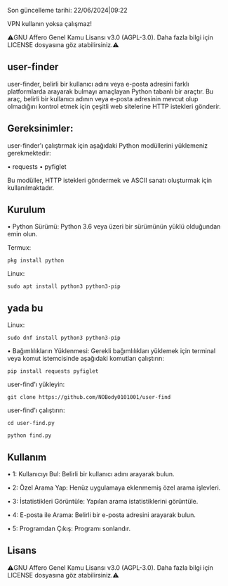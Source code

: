 Son güncelleme tarihi:
22/06/2024|09:22

VPN kullanın yoksa çalışmaz!

⚠️GNU Affero Genel Kamu Lisansı v3.0 (AGPL-3.0). Daha fazla bilgi için LICENSE dosyasına göz atabilirsiniz.⚠️

## user-finder

user-finder, belirli bir kullanıcı adını veya e-posta adresini farklı platformlarda arayarak bulmayı amaçlayan Python tabanlı bir araçtır. Bu araç, belirli bir kullanıcı adının veya e-posta adresinin mevcut olup olmadığını kontrol etmek için çeşitli web sitelerine HTTP istekleri gönderir.

## Gereksinimler:

user-finder'ı çalıştırmak için aşağıdaki Python modüllerini yüklemeniz gerekmektedir:

• requests
• pyfiglet

Bu modüller, HTTP istekleri göndermek ve ASCII sanatı oluşturmak için kullanılmaktadır.

## Kurulum

• Python Sürümü: Python 3.6 veya üzeri bir sürümünün yüklü olduğundan emin olun.

Termux:

```
pkg install python
```

Linux:

```
sudo apt install python3 python3-pip
```
## yada bu
Linux:

```
sudo dnf install python3 python3-pip
```


• Bağımlılıkların Yüklenmesi: Gerekli bağımlılıkları yüklemek için terminal veya komut istemcisinde aşağıdaki komutları çalıştırın:

```
pip install requests pyfiglet
```
user-find'ı yükleyin:

```
git clone https://github.com/NOBody0101001/user-find
```
user-find'ı çalıştırın:

```
cd user-find.py
```

```
python find.py
```

## Kullanım

• 1: Kullanıcıyı Bul: 
Belirli bir kullanıcı adını arayarak bulun.

• 2: Özel Arama Yap: 
Henüz uygulamaya eklenmemiş özel arama işlevleri.

• 3: İstatistikleri Görüntüle: 
Yapılan arama istatistiklerini görüntüle.

• 4: E-posta ile Arama: 
Belirli bir e-posta adresini arayarak bulun.

• 5: Programdan Çıkış: 
Programı sonlandır.

## Lisans

⚠️GNU Affero Genel Kamu Lisansı v3.0 (AGPL-3.0). Daha fazla bilgi için LICENSE dosyasına göz atabilirsiniz.⚠️

